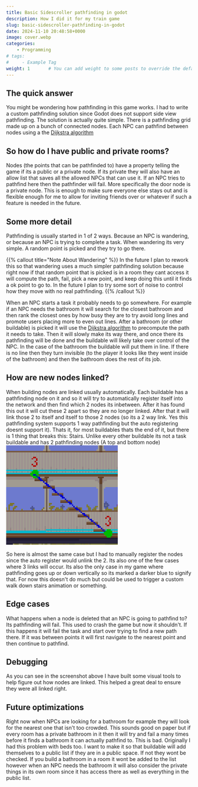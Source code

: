 ```yaml
---
title: Basic Sidescroller pathfinding in godot
description: How I did it for my train game
slug: basic-sidescroller-pathfinding-in-godot
date: 2024-11-10 20:48:58+0000
image: cover.webp
categories:
    - Programming
# tags:
#     - Example Tag
weight: 1       # You can add weight to some posts to override the default sorting (date descending)
---
```


## The quick answer 

You might be wondering how pathfinding in this game works. I had to write a custom pathfinding solution since Godot does not support side view pathfinding. The solution is actually quite simple. There is a pathfinding grid made up on a bunch of connected nodes. Each NPC can pathfind between nodes using a the [Dijkstra algorithm](https://en.wikipedia.org/wiki/Dijkstra's_algorithm.)

## So how do I have public and private rooms?

Nodes (the points that can be pathfinded to) have a property telling the game if its a public or a private node. If its private they will also have an allow list that saves all the allowed NPCs that can use it. If an NPC tries to pathfind here then the pathfinder will fail. More specifically the door node is a private node. This is enough to make sure everyone else stays out and is flexible enough for me to allow for inviting friends over or whatever if such a feature is needed in the future.

## Some more detail

Pathfinding is usually started in 1 of 2 ways. Because an NPC is wandering, or because an NPC is trying to complete a task. When wandering its very simple. A random point is picked and they try to go there.

{{% callout title="Note About Wandering" %}}
In the future I plan to rework this so that wandering uses a much simpler pathfinding solution because right now if that random point that is picked is in a room they cant access it will compute the path, fail, pick a new point, and keep doing this until it finds a ok point to go to. In the future I plan to try some sort of noise to control how they move with no real pathfinding.
{{% /callout %}}

When an NPC starts a task it probably needs to go somewhere. For example if an NPC needs the bathroom it will search for the closest bathroom and then rank the closest ones by how busy they are to try avoid long lines and promote users placing more to even out lines. After a bathroom (or other buildable) is picked it will use the [Dijkstra algorithm](https://en.wikipedia.org/wiki/Dijkstra's_algorithm) to precompute the path it needs to take. Then it will slowly make its way there, and once there its pathfinding will be done and the buildable will likely take over control of the NPC. In the case of the bathroom the buildable will put them in line. If there is no line then they turn invisible (to the player it looks like they went inside of the bathroom) and then the bathroom does the rest of its job.

## How are new nodes linked?

When building nodes are linked usually automatically. Each buildable has a pathfinding node on it and so it will try to automatically register itself into the network and then find which 2 nodes its inbetween. After it has found this out it will cut these 2 apart so they are no longer linked. After that it will link those 2 to itself and itself to those 2 nodes (so its a 2 way link. Yes this pathfinding system supports 1 way pathfinding but the auto registering doesnt support it). Thats it, for most buildables thats the end of it, but there is 1 thing that breaks this: Stairs. Unlike every other buildable its not a task buildable and has 2 pathfinding nodes (A top and bottom node)
![Some pixel art stairs with a pathfinding debug overlay showing 2 points at the top and bottom that are connected](Stairs-Pathfinding-On.png "Stairs Pathfinding")

So here is almost the same case but I had to manually register the nodes since the auto register would unlink the 2. Its also one of the few cases where 3 links will occur. Its also the only case in my game where pathfinding goes up or down vertically so its marked a darker blue to signify that. For now this doesn't do much but could be used to trigger a custom walk down stairs animation or something.

## Edge cases

What happens when a node is deleted that an NPC is going to pathfind to? Its pathfinding will fail. This used to crash the game but now it shouldn't. If this happens it will fail the task and start over trying to find a new path there. If it was between points it will first navigate to the nearest point and then continue to pathfind.

## Debugging

As you can see in the screenshot above I have built some visual tools to help figure out how nodes are linked. This helped a great deal to ensure they were all linked right.

## Future optimizations 

Right now when NPCs are looking for a bathroom for example they will look for the nearest one that isn't too crowded. This sounds good on paper but if every room has a private bathroom in it then it will try and fail a many times before it finds a bathroom it can actually pathfind to. This is bad. Originally I had this problem with beds too. I want to make it so that buildable will add themselves to a public list if they are in a public space. If not they wont be checked. If you build a bathroom in a room it wont be added to the list however when an NPC needs the bathroom it will also consider the private things in its own room since it has access there as well as everything in the public list.